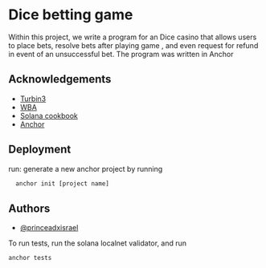 
# Dice betting game

Within this project, we write a program for an Dice casino that allows users to place bets, resolve bets after playing game , and even request for refund in event of an unsuccessful bet. The program was written in Anchor


## Acknowledgements

 - [Turbin3](https://turbin3.com)
 - [WBA](https://https://solana.web3builders.dev/)
 - [Solana cookbook](https://solanacookbook.com)
 - [Anchor](https://www.anchor-lang.com/)
 


## Deployment
run:
generate a new anchor project by running

```bash
  anchor init [project name]
```

## Authors

- [@princeadxisrael](https://www.github.com/princeadxisrael)

To run tests,
run the solana localnet validator, 
and run 
```bash
anchor tests
```
